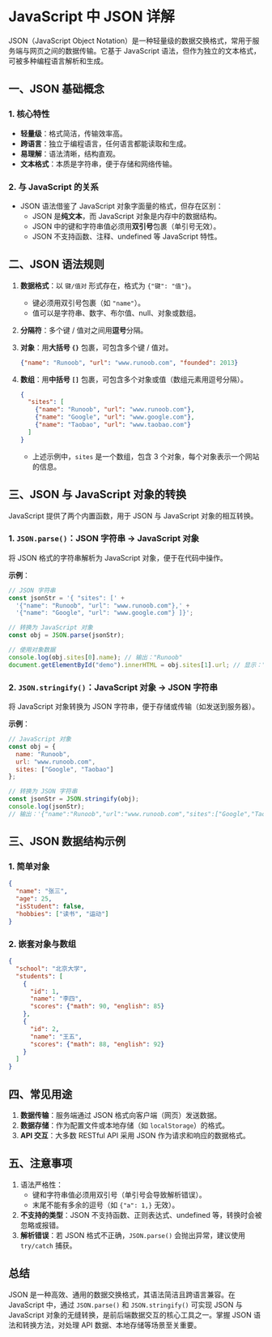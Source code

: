 # JavaScript 中 JSON 详解

JSON（JavaScript Object Notation）是一种轻量级的数据交换格式，常用于服务端与网页之间的数据传输。它基于 JavaScript 语法，但作为独立的文本格式，可被多种编程语言解析和生成。

## 一、JSON 基础概念

### 1. 核心特性

- **轻量级**：格式简洁，传输效率高。
- **跨语言**：独立于编程语言，任何语言都能读取和生成。
- **易理解**：语法清晰，结构直观。
- **文本格式**：本质是字符串，便于存储和网络传输。

### 2. 与 JavaScript 的关系

- JSON 语法借鉴了 JavaScript 对象字面量的格式，但存在区别：
  - JSON 是**纯文本**，而 JavaScript 对象是内存中的数据结构。
  - JSON 中的键和字符串值必须用**双引号**包裹（单引号无效）。
  - JSON 不支持函数、注释、undefined 等 JavaScript 特性。

## 二、JSON 语法规则

1. **数据格式**：以 `键/值对` 形式存在，格式为 `{"键": "值"}`。

   - 键必须用双引号包裹（如 `"name"`）。
   - 值可以是字符串、数字、布尔值、null、对象或数组。

2. **分隔符**：多个键 / 值对之间用**逗号**分隔。

3. **对象**：用**大括号 `{}`** 包裹，可包含多个键 / 值对。

   ```json
   {"name": "Runoob", "url": "www.runoob.com", "founded": 2013}
   ```

4. **数组**：用**中括号 `[]`** 包裹，可包含多个对象或值（数组元素用逗号分隔）。

   ```json
   {
     "sites": [
       {"name": "Runoob", "url": "www.runoob.com"},
       {"name": "Google", "url": "www.google.com"},
       {"name": "Taobao", "url": "www.taobao.com"}
     ]
   }
   ```

   - 上述示例中，`sites` 是一个数组，包含 3 个对象，每个对象表示一个网站的信息。

## 三、JSON 与 JavaScript 对象的转换

JavaScript 提供了两个内置函数，用于 JSON 与 JavaScript 对象的相互转换。

### 1. `JSON.parse()`：JSON 字符串 → JavaScript 对象

将 JSON 格式的字符串解析为 JavaScript 对象，便于在代码中操作。

**示例**：

```javascript
// JSON 字符串
const jsonStr = '{ "sites": [' +
  '{"name": "Runoob", "url": "www.runoob.com"},' +
  '{"name": "Google", "url": "www.google.com"} ]}';

// 转换为 JavaScript 对象
const obj = JSON.parse(jsonStr);

// 使用对象数据
console.log(obj.sites[0].name); // 输出："Runoob"
document.getElementById("demo").innerHTML = obj.sites[1].url; // 显示："www.google.com"
```

### 2. `JSON.stringify()`：JavaScript 对象 → JSON 字符串

将 JavaScript 对象转换为 JSON 字符串，便于存储或传输（如发送到服务器）。

**示例**：

```javascript
// JavaScript 对象
const obj = {
  name: "Runoob",
  url: "www.runoob.com",
  sites: ["Google", "Taobao"]
};

// 转换为 JSON 字符串
const jsonStr = JSON.stringify(obj);
console.log(jsonStr); 
// 输出：'{"name":"Runoob","url":"www.runoob.com","sites":["Google","Taobao"]}'
```

## 三、JSON 数据结构示例

### 1. 简单对象

```json
{
  "name": "张三",
  "age": 25,
  "isStudent": false,
  "hobbies": ["读书", "运动"]
}
```

### 2. 嵌套对象与数组

```json
{
  "school": "北京大学",
  "students": [
    {
      "id": 1,
      "name": "李四",
      "scores": {"math": 90, "english": 85}
    },
    {
      "id": 2,
      "name": "王五",
      "scores": {"math": 88, "english": 92}
    }
  ]
}
```

## 四、常见用途

1. **数据传输**：服务端通过 JSON 格式向客户端（网页）发送数据。
2. **数据存储**：作为配置文件或本地存储（如 `localStorage`）的格式。
3. **API 交互**：大多数 RESTful API 采用 JSON 作为请求和响应的数据格式。

## 五、注意事项

1. 语法严格性：
   - 键和字符串值必须用双引号（单引号会导致解析错误）。
   - 末尾不能有多余的逗号（如 `{"a": 1,}` 无效）。
2. **不支持的类型**：JSON 不支持函数、正则表达式、undefined 等，转换时会被忽略或报错。
3. **解析错误**：若 JSON 格式不正确，`JSON.parse()` 会抛出异常，建议使用 `try/catch` 捕获。

## 总结

JSON 是一种高效、通用的数据交换格式，其语法简洁且跨语言兼容。在 JavaScript 中，通过 `JSON.parse()` 和 `JSON.stringify()` 可实现 JSON 与 JavaScript 对象的无缝转换，是前后端数据交互的核心工具之一。掌握 JSON 语法和转换方法，对处理 API 数据、本地存储等场景至关重要。